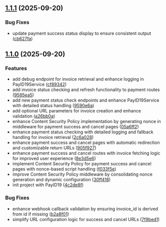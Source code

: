 ## [1.1.1](https://github.com/ghorbani-mohammad/NodeJS-Coin-Payment/compare/v1.1.0...v1.1.1) (2025-09-20)


### Bug Fixes

* update payment success status display to ensure consistent output ([cb627fa](https://github.com/ghorbani-mohammad/NodeJS-Coin-Payment/commit/cb627fa6703b192ca68ae0ce441bc760d11af4bc))

## [1.1.0](https://github.com/ghorbani-mohammad/NodeJS-Coin-Payment/compare/4c2de8fa34ccf8beb52d0a0afa2cf0f3013c97a5...v1.1.0) (2025-09-20)


### Features

* add debug endpoint for invoice retrieval and enhance logging in PayID19Service ([cf89342](https://github.com/ghorbani-mohammad/NodeJS-Coin-Payment/commit/cf89342d16c71e0adf7bf14e97aeb4b36880b211))
* add invoice status checking and refresh functionality to payment routes ([9585ea5](https://github.com/ghorbani-mohammad/NodeJS-Coin-Payment/commit/9585ea593611661c3ba909308e71f345fe3727fe))
* add new payment status check endpoints and enhance PayID19Service with detailed status handling ([9590e6a](https://github.com/ghorbani-mohammad/NodeJS-Coin-Payment/commit/9590e6a4bd07f1f09b28829e3f92afaf854dfed3))
* add optional URL parameters for invoice creation and enhance validation ([a26bb0a](https://github.com/ghorbani-mohammad/NodeJS-Coin-Payment/commit/a26bb0aedd6d469f074db225c30f4da4487c5242))
* enhance Content Security Policy implementation by generating nonce in middleware for payment success and cancel pages ([05a6ff2](https://github.com/ghorbani-mohammad/NodeJS-Coin-Payment/commit/05a6ff2a8e3c169a4a72b21ac7d651febd374f94))
* enhance payment status checking with detailed logging and fallback handling for invoice retrieval ([2c6a028](https://github.com/ghorbani-mohammad/NodeJS-Coin-Payment/commit/2c6a028ddc62fb46d436fe3e4720e6eb40d98f17))
* enhance payment success and cancel pages with automatic redirection and customizable return URLs ([905f927](https://github.com/ghorbani-mohammad/NodeJS-Coin-Payment/commit/905f9277c84278a924f7baeb511a1730b1d08595))
* enhance payment success and cancel routes with invoice fetching logic for improved user experience ([8e3d5e6](https://github.com/ghorbani-mohammad/NodeJS-Coin-Payment/commit/8e3d5e6f18215a14b2ff3884554969e6ec88533e))
* implement Content Security Policy for payment success and cancel pages with nonce-based script handling ([f033f5e](https://github.com/ghorbani-mohammad/NodeJS-Coin-Payment/commit/f033f5e63459772d9370154de355d82488a40266))
* improve Content Security Policy middleware by consolidating nonce generation and dynamic configuration ([30ff418](https://github.com/ghorbani-mohammad/NodeJS-Coin-Payment/commit/30ff4188fe794126c556311904a8db14894709e8))
* init project with PayID19 ([4c2de8f](https://github.com/ghorbani-mohammad/NodeJS-Coin-Payment/commit/4c2de8fa34ccf8beb52d0a0afa2cf0f3013c97a5))


### Bug Fixes

* enhance webhook callback validation by ensuring invoice_id is derived from id if missing ([b2a8f01](https://github.com/ghorbani-mohammad/NodeJS-Coin-Payment/commit/b2a8f01c39645fd5d289375c03d2452f91d0061b))
* simplify URL configuration logic for success and cancel URLs ([7f9bed1](https://github.com/ghorbani-mohammad/NodeJS-Coin-Payment/commit/7f9bed1bba28942a432ba563b1d2252ca4fe9e2b))

